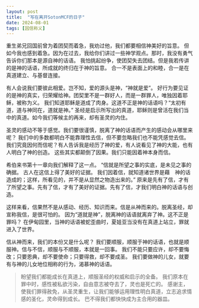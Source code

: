```yaml
---
layout: post
title:  "写在离开SotonMCF的日子"
date: 2024-08-01
tags: [因信称义]
---
```


重生弟兄回国前曾为着团契而着急，我劝过他，我们都要相信神美好的旨意。
但如今我也感到着急。因为在过去，我给你们讲过一些神学观点。那时，我没有勇气告诉你们那本是源自神的话语。
我怕挑起纷争，使团契失去团结。但是我若传讲的是神的话语，所成就的终归在于神的旨意。
合一不是表面上的和睦，合一是在真道建立、与基督连接。

有人会说我们要彼此相爱。岂不知，爱的源头是神，“神就是爱”。
好行为要见证的是神的真实，归荣耀给神。团契里不是一群好人，而是一群罪人，唯独因着耶稣，被称为义。
我们知道耶稣是道成了肉身。这道不正是神的话语吗？“太初有道，道与神同在，道就是神。”
圣经是启示所写出的真道，耶稣则是曾活在我们当中的真道。如今我们等候主的再来，却有圣灵的内住。

圣灵的感动不等于感觉。我们要很谨慎，脱离了神的话语而产生的感动会从哪里来呢？
我们中的多数都明白不能靠理性去信，但不要忽略我们也不能凭感觉去信。
我们究竟因何而信呢？有人告诉我是经历了神的爱，有人说看见了神的大能，也有人明白了神的创造。
这些其实都颠倒了因果。我们只能因着神本身而信。

希伯来书第十一章向我们解释了这一点。
“信就是所望之事的实底，是未见之事的确据。 古人在这信上得了美好的证据。 我们因着信，就知道诸世界是藉　神的话造成的；这样，所看见的，并不是从显然之物造出来的。”
原来是先有了信，才有了所望之事。先有了信，才有了美好的证据。先有了信，才我们明白神的话语与创造。

这样来看，信果然不是从感动、经历、知识而来。信是从神而来的。脱离圣经，却宣称我信，是很可怕的。
因为“道就是神”，脱离神的话语就离弃了神。这不正是罪吗？
在伊甸园里，当神的话语被蛇歪曲时，夏娃亚当没有在真道上站立，罪就进入了世界。

信从神而来，我们的本份又是什么呢？
我们要顺服，顺服于神的话语，也就是顺服神。信与不信，顺服与不顺服，本就是一回事。
我们不能只要应许，却不要悔改；只要恩典，却不要使命；只要得救，却不要成圣。
我们要做神的儿女，就要有与神的儿女地位相称的行为，渴慕神的话语。

>盼望我们都能成长在真道上，顺服圣经的权威和启示的全备。
>我们原本在罪中时，感性被私欲污染，自由意志被夺去了，灵也是死亡的。
>感谢主，使我们罪得赦免，从圣灵重生，让我们能够运用理性明白真道，立志追求情感的圣化，灵命得到成长。
>巴不得我们都快快成为主合用的器皿。
